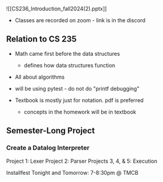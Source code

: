 ![[CS236_Introduction_fall2024(2).pptx]]
- Classes are recorded on zoom - link is in the discord
## Relation to CS 235
- Math came first before the data structures
	- defines how data structures function
- All about algorithms 

- will be using pytest - do not do "printf debugging"
- Textbook is mostly just for notation. pdf is preferred
	- concepts in the homework will be in textbook

## Semester-Long Project
### Create a Datalog Interpreter
Project 1: Lexer
Project 2: Parser
Projects 3, 4, & 5: Execution


Installfest
Tonight and Tomorrow: 7-8:30pm @ TMCB
